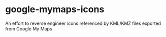 # google-mymaps-icons
An effort to reverse engineer icons referenced by KML/KMZ files exported from Google My Maps
